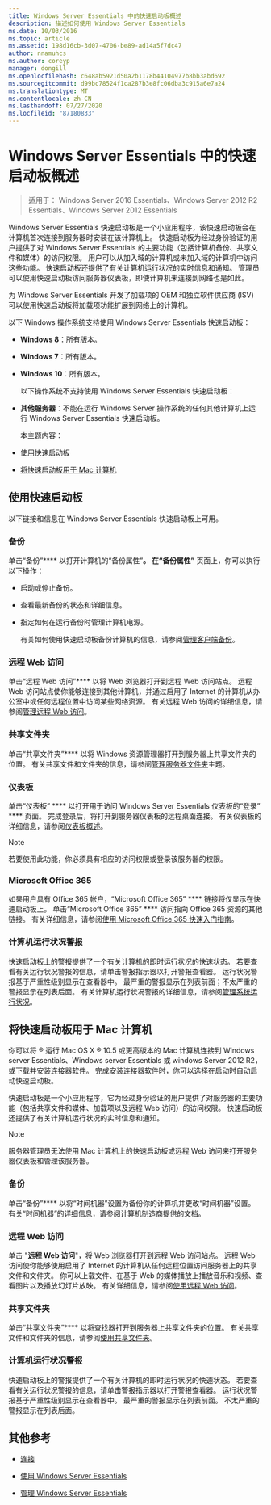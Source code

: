 ```yaml
---
title: Windows Server Essentials 中的快速启动板概述
description: 描述如何使用 Windows Server Essentials
ms.date: 10/03/2016
ms.topic: article
ms.assetid: 198d16cb-3d07-4706-be89-ad14a5f7dc47
author: nnamuhcs
ms.author: coreyp
manager: dongill
ms.openlocfilehash: c648ab5921d50a2b1178b44104977b8bb3abd692
ms.sourcegitcommit: d99bc78524f1ca287b3e8fc06dba3c915a6e7a24
ms.translationtype: MT
ms.contentlocale: zh-CN
ms.lasthandoff: 07/27/2020
ms.locfileid: "87180833"
---
```

# <a name="overview-of-the-launchpad-in-windows-server-essentials"></a>Windows Server Essentials 中的快速启动板概述

>适用于： Windows Server 2016 Essentials、Windows Server 2012 R2 Essentials、Windows Server 2012 Essentials

Windows Server Essentials 快速启动板是一个小应用程序，该快速启动板会在计算机首次连接到服务器时安装在该计算机上。 快速启动板为经过身份验证的用户提供了对 Windows Server Essentials 的主要功能（包括计算机备份、共享文件和媒体）的访问权限。 用户可以从加入域的计算机或未加入域的计算机中访问这些功能。 快速启动板还提供了有关计算机运行状况的实时信息和通知。 管理员可以使用快速启动板访问服务器仪表板，即使计算机未连接到网络也是如此。

 为 Windows Server Essentials 开发了加载项的 OEM 和独立软件供应商 (ISV) 可以使用快速启动板将加载项功能扩展到网络上的计算机。

 以下 Windows 操作系统支持使用 Windows Server Essentials 快速启动板：

- **Windows 8**：所有版本。

- **Windows 7**：所有版本。
- **Windows 10**：所有版本。

  以下操作系统不支持使用 Windows Server Essentials 快速启动板：

- **其他服务器**：不能在运行 Windows Server 操作系统的任何其他计算机上运行 Windows Server Essentials 快速启动板。

  本主题内容：

- [使用快速启动板](Overview-of-the-Launchpad-in-Windows-Server-Essentials.md#BKMK_Launchpad)

- [将快速启动板用于 Mac 计算机](Overview-of-the-Launchpad-in-Windows-Server-Essentials.md#BKMK_Mac)

##  <a name="use-the-launchpad"></a><a name="BKMK_Launchpad"></a>使用快速启动板
 以下链接和信息在 Windows Server Essentials 快速启动板上可用。

### <a name="backup"></a>备份
 单击“备份”**** 以打开计算机的“备份属性”****。 在“备份属性”**** 页面上，你可以执行以下操作：

- 启动或停止备份。

- 查看最新备份的状态和详细信息。

- 指定如何在运行备份时管理计算机电源。

  有关如何使用快速启动板备份计算机的信息，请参阅[管理客户端备份](Manage-Client-Computer-Backup-in-Windows-Server-Essentials.md)。

### <a name="remote-web-access"></a>远程 Web 访问
 单击“远程 Web 访问”**** 以将 Web 浏览器打开到远程 Web 访问站点。 远程 Web 访问站点使你能够连接到其他计算机，并通过启用了 Internet 的计算机从办公室中或任何远程位置中访问某些网络资源。 有关远程 Web 访问的详细信息，请参阅[管理远程 Web 访问](Manage-Remote-Web-Access-in-Windows-Server-Essentials.md)。

### <a name="shared-folders"></a>共享文件夹
 单击“共享文件夹”**** 以将 Windows 资源管理器打开到服务器上共享文件夹的位置。 有关共享文件和文件夹的信息，请参阅[管理服务器文件夹](Manage-Server-Folders-in-Windows-Server-Essentials.md)主题。

### <a name="dashboard"></a>仪表板
 单击“仪表板”  **** 以打开用于访问 Windows Server Essentials 仪表板的“登录” **** 页面。 完成登录后，将打开到服务器仪表板的远程桌面连接。 有关仪表板的详细信息，请参阅[仪表板概述](Overview-of-the-Dashboard-in-Windows-Server-Essentials.md)。

> [!NOTE]
>  若要使用此功能，你必须具有相应的访问权限或登录该服务器的权限。

### <a name="microsoft-office-365"></a>Microsoft Office 365
 如果用户具有 Office 365 帐户，“Microsoft Office 365” **** 链接将仅显示在快速启动板上。 单击“Microsoft Office 365”  **** 访问指向 Office 365 资源的其他链接。 有关详细信息，请参阅[使用 Microsoft Office 365 快速入门指南](../use/Quick-Start-Guide-to-Using-Microsoft-Office-365-with-Windows-Server-Essentials.md)。

### <a name="computer-health-alerts"></a>计算机运行状况警报
 快速启动板上的警报提供了一个有关计算机的即时运行状况的快速状态。 若要查看有关运行状况警报的信息，请单击警报指示器以打开警报查看器。 运行状况警报基于严重性级别显示在查看器中。 最严重的警报显示在列表前面；不太严重的警报显示在列表后面。 有关计算机运行状况警报的详细信息，请参阅[管理系统运行状况](Manage-System-Health-in-Windows-Server-Essentials.md)。

##  <a name="use-the-launchpad-with-a-mac-computer"></a><a name="BKMK_Mac"></a>将快速启动板用于 Mac 计算机
 你可以将 &reg; 运行 Mac OS X &reg; 10.5 或更高版本的 Mac 计算机连接到 Windows server Essentials、Windows server Essentials 或 windows Server 2012 R2，或下载并安装连接器软件。 完成安装连接器软件时，你可以选择在启动时自动启动快速启动板。

 快速启动板是一个小应用程序，它为经过身份验证的用户提供了对服务器的主要功能（包括共享文件和媒体、加载项以及远程 Web 访问）的访问权限。 快速启动板还提供了有关计算机运行状况的实时信息和通知。

> [!NOTE]
>  服务器管理员无法使用 Mac 计算机上的快速启动板或远程 Web 访问来打开服务器仪表板和管理该服务器。

### <a name="backup"></a>备份
 单击“备份”**** 以将“时间机器”设置为备份你的计算机并更改“时间机器”设置。 有关“时间机器”的详细信息，请参阅计算机制造商提供的文档。

### <a name="remote-web-access"></a>远程 Web 访问
 单击 "**远程 Web 访问**"，将 Web 浏览器打开到远程 Web 访问站点。 远程 Web 访问使你能够使用启用了 Internet 的计算机从任何远程位置访问服务器上的共享文件和文件夹。 你可以上载文件、在基于 Web 的媒体播放上播放音乐和视频、查看图片以及播放幻灯片放映。 有关详细信息，请参阅[使用远程 Web 访问](../use/Use-Remote-Web-Access-in-Windows-Server-Essentials.md)。

### <a name="shared-folders"></a>共享文件夹
 单击“共享文件夹”**** 以将查找器打开到服务器上共享文件夹的位置。 有关共享文件和文件夹的信息，请参阅[使用共享文件夹](../use/Use-Shared-Folders-in-Windows-Server-Essentials.md)。

### <a name="computer-health-alerts"></a>计算机运行状况警报
 快速启动板上的警报提供了一个有关计算机的即时运行状况的快速状态。 若要查看有关运行状况警报的信息，请单击警报指示器以打开警报查看器。 运行状况警报基于严重性级别显示在查看器中。 最严重的警报显示在列表前面。 不太严重的警报显示在列表后面。

## <a name="additional-references"></a>其他参考

-   [连接](../use/Get-Connected-in-Windows-Server-Essentials.md)

-   [使用 Windows Server Essentials](../use/Use-Windows-Server-Essentials.md)

-   [管理 Windows Server Essentials](Manage-Windows-Server-Essentials.md)

